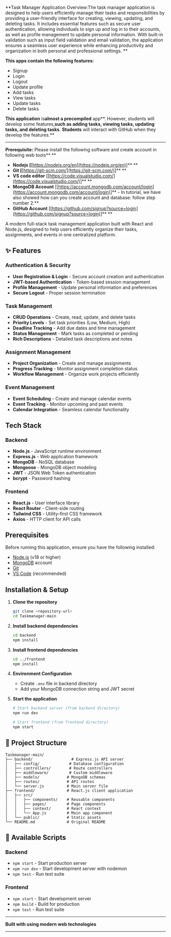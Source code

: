 **Task Manager Application Overview:The task manager application is designed to help users efficiently manage their tasks and responsibilities by providing a user-friendly interface for creating, viewing, updating, and deleting tasks. It includes essential features such as secure user authentication, allowing individuals to sign up and log in to their accounts, as well as profile management to update personal information. With built-in validation such as input field validation and email validation, the application ensures a seamless user experience while enhancing productivity and organization in both personal and professional settings. **

**This apps **contain** the following features:**

* Signup
* Login
* Logout
* Update profile
* Add tasks
* View tasks
* Update tasks
* Delete tasks

**This **app**lication** is**almost **a** precompiled** app**. However, students will develop some features,**such as adding tasks, viewing tasks, updating tasks, and **deleting** tasks**. **Students** will interact with GitHub when they develop the features.**

---

**Prerequisite:** Please install the following software and create account in following web tools** **

* **Nodejs [**[https://nodejs.org/en](https://nodejs.org/en)]** **
* **Git [**[https://git-scm.com/](https://git-scm.com/)]** **
* **VS code editor** [[https://code.visualstudio.com/](https://code.visualstudio.com/)]** **
* **MongoDB Account** [[https://account.mongodb.com/account/login](https://account.mongodb.com/account/login)]** - In tutorial, we have also showed how can you create account and database: follow step number 2.**
* **GitHub Account** [[https://github.com/signup?source=login](https://github.com/signup?source=login)]** **


A modern full-stack task management application built with React and Node.js, designed to help users efficiently organize their tasks, assignments, and events in one centralized platform.

## ✨ Features

###  Authentication & Security
- **User Registration & Login** - Secure account creation and authentication
- **JWT-based Authentication** - Token-based session management
- **Profile Management** - Update personal information and preferences
- **Secure Logout** - Proper session termination

###  Task Management
- **CRUD Operations** - Create, read, update, and delete tasks
- **Priority Levels** - Set task priorities (Low, Medium, High)
- **Deadline Tracking** - Add due dates and time management
- **Status Management** - Mark tasks as completed or pending
- **Rich Descriptions** - Detailed task descriptions and notes

###  Assignment Management
- **Project Organization** - Create and manage assignments
- **Progress Tracking** - Monitor assignment completion status
- **Workflow Management** - Organize work projects efficiently

###  Event Management
- **Event Scheduling** - Create and manage calendar events
- **Event Tracking** - Monitor upcoming and past events
- **Calendar Integration** - Seamless calendar functionality

##  Tech Stack

### Backend
- **Node.js** - JavaScript runtime environment
- **Express.js** - Web application framework
- **MongoDB** - NoSQL database
- **Mongoose** - MongoDB object modeling
- **JWT** - JSON Web Token authentication
- **bcrypt** - Password hashing

### Frontend
- **React.js** - User interface library
- **React Router** - Client-side routing
- **Tailwind CSS** - Utility-first CSS framework
- **Axios** - HTTP client for API calls

##  Prerequisites

Before running this application, ensure you have the following installed:

- [Node.js](https://nodejs.org/) (v18 or higher)
- [MongoDB](https://mongodb.com/) account
- [Git](https://git-scm.com/)
- [VS Code](https://code.visualstudio.com/) (recommended)

##  Installation & Setup

1. **Clone the repository**
   ```bash
   git clone <repository-url>
   cd Taskmanager-main
   ```

2. **Install backend dependencies**
   ```bash
   cd backend
   npm install
   ```

3. **Install frontend dependencies**
   ```bash
   cd ../frontend
   npm install
   ```

4. **Environment Configuration**
   - Create `.env` file in backend directory
   - Add your MongoDB connection string and JWT secret

5. **Start the application**
   ```bash
   # Start backend server (from backend directory)
   npm run dev
   
   # Start frontend (from frontend directory)
   npm start
   ```

## 📁 Project Structure

```
Taskmanager-main/
├── backend/                 # Express.js API server
│   ├── config/             # Database configuration
│   ├── controllers/        # Route controllers
│   ├── middleware/         # Custom middleware
│   ├── models/            # MongoDB schemas
│   ├── routes/            # API routes
│   └── server.js          # Main server file
├── frontend/              # React.js client application
│   ├── src/
│   │   ├── components/    # Reusable components
│   │   ├── pages/         # Page components
│   │   ├── context/       # React context
│   │   └── App.js         # Main app component
│   └── public/            # Static assets
└── README.md              # Original README
```

## 🔧 Available Scripts

### Backend
- `npm start` - Start production server
- `npm run dev` - Start development server with nodemon
- `npm test` - Run test suite

### Frontend
- `npm start` - Start development server
- `npm build` - Build for production
- `npm test` - Run test suite


---

**Built with using modern web technologies**

---
